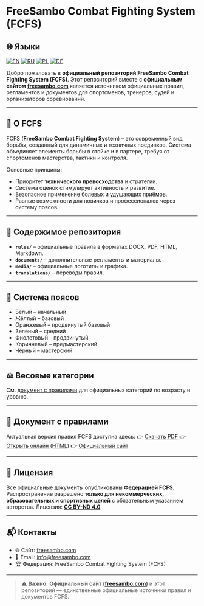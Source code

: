 # FreeSambo Combat Fighting System (FCFS)

## 🌐 Языки
[![EN](https://img.shields.io/badge/English-EN-blue)](./README.md)
[![RU](https://img.shields.io/badge/Русский-RU-red)](./README.ru.md)
[![PL](https://img.shields.io/badge/Polski-PL-green)](./README.pl.md)
[![DE](https://img.shields.io/badge/Deutsch-DE-yellow)](./README.de.md)

Добро пожаловать в **официальный репозиторий FreeSambo Combat Fighting System (FCFS)**.
Этот репозиторий вместе с **официальным сайтом [freesambo.com](https://freesambo.com)** является источником официальных правил, регламентов и документов для спортсменов, тренеров, судей и организаторов соревнований.

---

## 📖 О FCFS
FCFS (**FreeSambo Combat Fighting System**) – это современный вид борьбы, созданный для динамичных и техничных поединков.
Система объединяет элементы борьбы в стойке и в партере, требуя от спортсменов мастерства, тактики и контроля.

Основные принципы:
- Приоритет **технического превосходства** и стратегии.
- Система оценок стимулирует активность и развитие.
- Безопасное применение болевых и удушающих приёмов.
- Равные возможности для новичков и профессионалов через систему поясов.

---

## 📂 Содержимое репозитория
- **`rules/`** – официальные правила в форматах DOCX, PDF, HTML, Markdown.
- **`documents/`** – дополнительные регламенты и материалы.
- **`media/`** – официальные логотипы и графика.
- **`translations/`** – переводы правил.

---

## 🥋 Система поясов
- Белый – начальный
- Жёлтый – базовый
- Оранжевый – продвинутый базовый
- Зелёный – средний
- Фиолетовый – продвинутый
- Коричневый – предмастерский
- Чёрный – мастерский

---

## ⚖️ Весовые категории
См. [документ с правилами](rules/) для официальных категорий по возрасту и уровню.

---

## 📑 Документ с правилами
Актуальная версия правил FCFS доступна здесь:
👉 [Скачать PDF](rules/FCFS.RU.pdf)
👉 [Открыть онлайн (HTML)](rules/FCFS.RU.html)
👉 [Официальный сайт](https://freesambo.com)

---

## 📜 Лицензия
Все официальные документы опубликованы **Федерацией FCFS**.
Распространение разрешено **только для некоммерческих, образовательных и спортивных целей** с обязательным указанием авторства.
Лицензия: **[CC BY-ND 4.0](https://creativecommons.org/licenses/by-nd/4.0/)**

---

## 📬 Контакты
- 🌐 Сайт: [freesambo.com](https://freesambo.com)
- 📧 Email: info@freesambo.com
- 🏆 Федерация: FreeSambo Combat Fighting System (FCFS)

---

> ⚠️ **Важно:** **Официальный сайт ([freesambo.com](https://freesambo.com))** и этот репозиторий — единственные официальные источники правил и документов FCFS.
